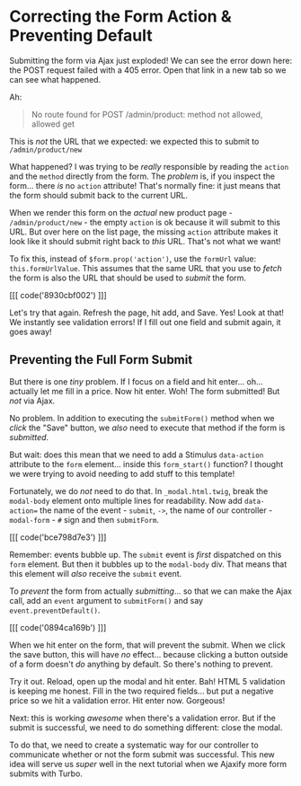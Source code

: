 # Correcting the Form Action & Preventing Default

Submitting the form via Ajax just exploded! We can see the error down here: the
POST request failed with a 405 error. Open that link in a new tab so we can see
what happened.

Ah:

> No route found for POST /admin/product: method not allowed, allowed get

This is *not* the URL that we expected: we expected this to submit to
`/admin/product/new`

What happened? I was trying to be *really* responsible by reading the `action` and
the `method` directly from the form. The *problem* is, if you inspect the form...
there *is* no `action` attribute! That's normally fine: it just means that the
form should submit back to the current URL.

When we render this form on the *actual* new product page - `/admin/product/new` -
the empty `action` is ok because it will submit to this URL. But over here
on the list page, the missing `action` attribute makes it look like it should submit
right back to *this* URL. That's not what we want!

To fix this, instead of `$form.prop('action')`, use the `formUrl` value:
`this.formUrlValue`. This assumes that the same URL that you use to *fetch* the
form is also the URL that should be used to *submit* the form.

[[[ code('8930cbf002') ]]]

Let's try that again. Refresh the page, hit add, and Save. Yes! Look at that!
We instantly see validation errors! If I fill out one field and submit again,
it goes away!

## Preventing the Full Form Submit

But there is one *tiny* problem. If I focus on a field and hit enter...
oh... actually let me fill in a price. Now hit enter. Woh! The form submitted! But
*not* via Ajax.

No problem. In addition to executing the `submitForm()` method when we *click* the
"Save" button, we *also* need to execute that method if the form is *submitted*.

But wait: does this mean that we need to add a Stimulus `data-action` attribute to
the `form` element... inside this `form_start()` function? I thought we were trying
to avoid needing to add stuff to this template!

Fortunately, we do *not* need to do that. In `_modal.html.twig`, break the
`modal-body` element onto multiple lines for readability. Now add
`data-action=` the name of the event - `submit`, `->`, the name of our
controller - `modal-form` - `#` sign and then `submitForm`.

[[[ code('bce798d7e3') ]]]

Remember: events bubble up. The `submit` event is *first* dispatched on this `form`
element. But then it bubbles up to the `modal-body` div. That means that this
element will *also* receive the `submit` event.

To *prevent* the form from actually *submitting*... so that we can make the
Ajax call, add an `event` argument to `submitForm()` and say `event.preventDefault()`.

[[[ code('0894ca169b') ]]]

When we hit enter on the form, that will prevent the submit. When we click the save
button, this will have *no* effect... because clicking a button outside of a
form doesn't *do* anything by default. So there's nothing to prevent.

Try it out. Reload, open up the modal and hit enter. Bah! HTML 5 validation is
keeping me honest. Fill in the two required fields... but put a negative price
so we hit a validation error. Hit enter now. Gorgeous!

Next: this is working *awesome* when there's a validation error. But if the submit
is successful, we need to do something different: close the modal.

To do that, we need to create a systematic way for our controller to communicate
whether or not the form submit was successful. This new idea will serve us *super*
well in the next tutorial when we Ajaxify more form submits with Turbo.

